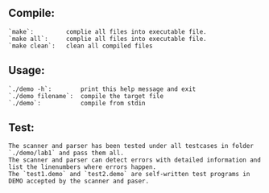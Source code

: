
## Compile:
	`make`:			complie all files into executable file. 
	`make all`:		complie all files into executable file. 
	`make clean`:	clean all compiled files

## Usage:
	`./demo -h`: 		print this help message and exit
	`./demo filename`: 	compile the target file
	`./demo`: 			compile from stdin

## Test:
	The scanner and parser has been tested under all testcases in folder `./demo/lab1` and pass them all.
	The scanner and parser can detect errors with detailed information and list the linenumbers where errors happen.
	The `test1.demo` and `test2.demo` are self-written test programs in DEMO accepted by the scanner and paser.